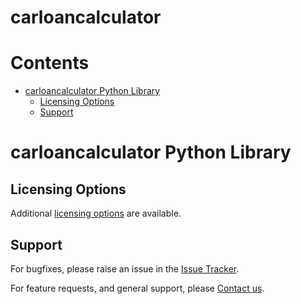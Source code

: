 
carloancalculator
=================

Contents
========

* [carloancalculator Python Library](#carloancalculator-python-library)
	* [Licensing Options](#licensing-options)
	* [Support](#support)

# carloancalculator Python Library

## Licensing Options


Additional [licensing options][licensing] are available.
## Support


For bugfixes, please raise an issue in the [Issue Tracker][bugs].

For feature requests, and general support, please [Contact us][contact].


[bugs]: https://github.com/mindpowered/car-loan-calculator-python/issues
[contact]: https://mindpowered.dev/support.html?ref=car-loan-calculator-python/
[licensing]: https://mindpowered.dev/?ref=car-loan-calculator-python
